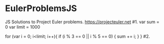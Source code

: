 # EulerProblemsJS
JS Solutions to Project Euler problems. https://projecteuler.net
#1.
var sum = 0
var limit = 1000

for (var i = 0; i<limit; i++){
    if (i % 3 == 0 || i % 5 == 0) {
        sum += i;
    }
}
#2.
